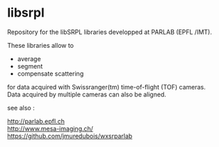 # libsrpl

Repository for the libSRPL libraries developped at PARLAB (EPFL /IMT).  

These libraries allow to
- average
- segment
- compensate scattering  

for data acquired with Swissranger(tm) time-of-flight (TOF) cameras.  
Data acquired by multiple cameras can also be aligned. 

see also :  

http://parlab.epfl.ch  
http://www.mesa-imaging.ch/  
https://github.com/jmuredubois/wxsrparlab  
